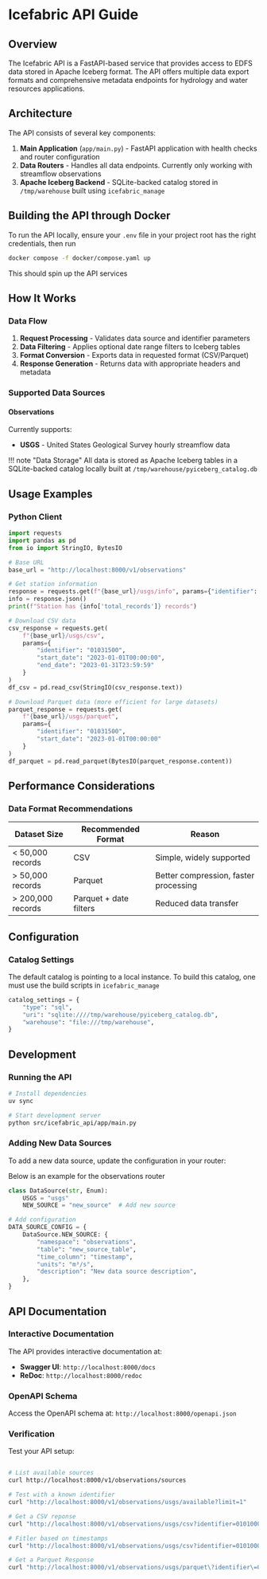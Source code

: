 # Icefabric API Guide

## Overview

The Icefabric API is a FastAPI-based service that provides access to EDFS data stored in Apache Iceberg format. The API offers multiple data export formats and comprehensive metadata endpoints for hydrology and water resources applications.

## Architecture

The API consists of several key components:

1. **Main Application** (`app/main.py`) - FastAPI application with health checks and router configuration
2. **Data Routers** - Handles all data endpoints. Currently only working with streamflow observations
3. **Apache Iceberg Backend** - SQLite-backed catalog stored in `/tmp/warehouse` built using `icefabric_manage`

## Building the API through Docker
To run the API locally, ensure your `.env` file in your project root has the right credentials, then run
```sh
docker compose -f docker/compose.yaml up
```
This should spin up the API services

## How It Works

### Data Flow

1. **Request Processing** - Validates data source and identifier parameters
2. **Data Filtering** - Applies optional date range filters to Iceberg tables
3. **Format Conversion** - Exports data in requested format (CSV/Parquet)
4. **Response Generation** - Returns data with appropriate headers and metadata

### Supported Data Sources

#### Observations
Currently supports:
- **USGS** - United States Geological Survey hourly streamflow data

!!! note "Data Storage"
    All data is stored as Apache Iceberg tables in a SQLite-backed catalog locally built at `/tmp/warehouse/pyiceberg_catalog.db`

## Usage Examples

### Python Client

```python
import requests
import pandas as pd
from io import StringIO, BytesIO

# Base URL
base_url = "http://localhost:8000/v1/observations"

# Get station information
response = requests.get(f"{base_url}/usgs/info", params={"identifier": "01031500"})
info = response.json()
print(f"Station has {info['total_records']} records")

# Download CSV data
csv_response = requests.get(
    f"{base_url}/usgs/csv",
    params={
        "identifier": "01031500",
        "start_date": "2023-01-01T00:00:00",
        "end_date": "2023-01-31T23:59:59"
    }
)
df_csv = pd.read_csv(StringIO(csv_response.text))

# Download Parquet data (more efficient for large datasets)
parquet_response = requests.get(
    f"{base_url}/usgs/parquet",
    params={
        "identifier": "01031500",
        "start_date": "2023-01-01T00:00:00"
    }
)
df_parquet = pd.read_parquet(BytesIO(parquet_response.content))
```

## Performance Considerations

### Data Format Recommendations

| Dataset Size | Recommended Format | Reason |
|-------------|-------------------|---------|
| < 50,000 records | CSV | Simple, widely supported |
| > 50,000 records | Parquet | Better compression, faster processing |
| > 200,000 records | Parquet + date filters | Reduced data transfer |

## Configuration

### Catalog Settings

The default catalog is pointing to a local instance. To build this catalog, one must use the build scripts in `icefabric_manage`

```python
catalog_settings = {
    "type": "sql",
    "uri": "sqlite:////tmp/warehouse/pyiceberg_catalog.db",
    "warehouse": "file:///tmp/warehouse",
}
```

## Development

### Running the API

```bash
# Install dependencies
uv sync

# Start development server
python src/icefabric_api/app/main.py
```

### Adding New Data Sources

To add a new data source, update the configuration in your router:

Below is an example for the observations router

```python
class DataSource(str, Enum):
    USGS = "usgs"
    NEW_SOURCE = "new_source"  # Add new source

# Add configuration
DATA_SOURCE_CONFIG = {
    DataSource.NEW_SOURCE: {
        "namespace": "observations",
        "table": "new_source_table",
        "time_column": "timestamp",
        "units": "m³/s",
        "description": "New data source description",
    },
}
```

## API Documentation

### Interactive Documentation

The API provides interactive documentation at:

- **Swagger UI**: `http://localhost:8000/docs`
- **ReDoc**: `http://localhost:8000/redoc`

### OpenAPI Schema

Access the OpenAPI schema at: `http://localhost:8000/openapi.json`


### Verification

Test your API setup:

```bash

# List available sources
curl http://localhost:8000/v1/observations/sources

# Test with a known identifier
curl "http://localhost:8000/v1/observations/usgs/available?limit=1"

# Get a CSV reponse
curl "http://localhost:8000/v1/observations/usgs/csv?identifier=01010000&include_headers=true"

# Fitler based on timestamps
curl "http://localhost:8000/v1/observations/usgs/csv?identifier=01010000&start_date=2021-12-31T14%3A00%3A00&end_date=2022-01-01T14%3A00%3A00&include_headers=true"

# Get a Parquet Response
curl "http://localhost:8000/v1/observations/usgs/parquet\?identifier\=01010000\&start_date\=2021-12-31T14%3A00%3A00\&end_date\=2022-01-01T14%3A00%3A00" -o "output.parquet"
```
